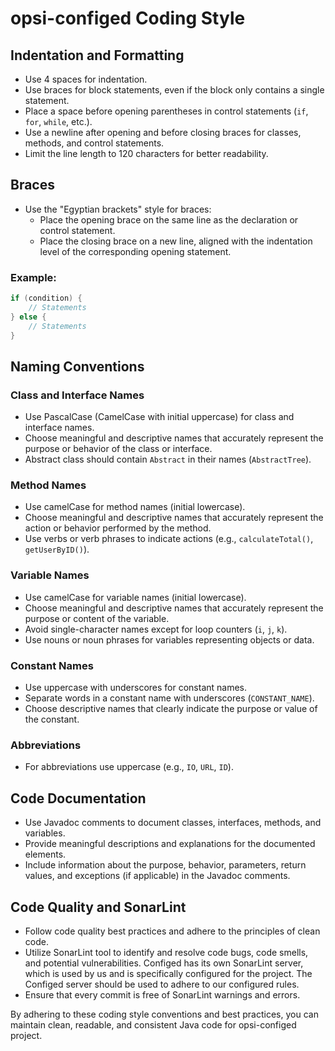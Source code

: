 # opsi-configed Coding Style

## Indentation and Formatting

* Use 4 spaces for indentation.
* Use braces for block statements, even if the block only contains a single
  statement.
* Place a space before opening parentheses in control statements (`if`,
  `for`, `while`, etc.).
* Use a newline after opening and before closing braces for classes, methods,
  and control statements.
* Limit the line length to 120 characters for better readability.

## Braces

* Use the "Egyptian brackets" style for braces:
  * Place the opening brace on the same line as the declaration or control
    statement.
  * Place the closing brace on a new line, aligned with the indentation
    level of the corresponding opening statement.

### Example:

```java
if (condition) {
    // Statements
} else {
    // Statements
}
```

## Naming Conventions

### Class and Interface Names

* Use PascalCase (CamelCase with initial uppercase) for class and interface
  names.
* Choose meaningful and descriptive names that accurately represent the
  purpose or behavior of the class or interface.
* Abstract class should contain `Abstract` in their names (`AbstractTree`).

### Method Names

* Use camelCase for method names (initial lowercase).
* Choose meaningful and descriptive names that accurately represent the
  action or behavior performed by the method.
* Use verbs or verb phrases to indicate actions (e.g., `calculateTotal()`,
  `getUserByID()`).

### Variable Names

* Use camelCase for variable names (initial lowercase).
* Choose meaningful and descriptive names that accurately represent the
  purpose or content of the variable.
* Avoid single-character names except for loop counters (`i`, `j`, `k`).
* Use nouns or noun phrases for variables representing objects or data.

### Constant Names

* Use uppercase with underscores for constant names.
* Separate words in a constant name with underscores (`CONSTANT_NAME`).
* Choose descriptive names that clearly indicate the purpose or value of
  the constant.

### Abbreviations

* For abbreviations use uppercase (e.g., `IO`, `URL`, `ID`).

## Code Documentation

* Use Javadoc comments to document classes, interfaces, methods, and variables.
* Provide meaningful descriptions and explanations for the documented elements.
* Include information about the purpose, behavior, parameters, return values,
  and exceptions (if applicable) in the Javadoc comments.

## Code Quality and SonarLint

* Follow code quality best practices and adhere to the principles of clean code.
* Utilize SonarLint tool to identify and resolve code bugs, code smells, and
  potential vulnerabilities. Configed has its own SonarLint server, which
  is used by us and is specifically configured for the project. The Configed
  server should be used to adhere to our configured rules.
* Ensure that every commit is free of SonarLint warnings and errors.

By adhering to these coding style conventions and best practices, you can
maintain clean, readable, and consistent Java code for opsi-configed project.

